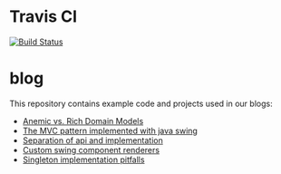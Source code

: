 Travis CI
=========
[![Build Status](https://travis-ci.org/link-intersystems/blog.svg?branch=master)](https://travis-ci.org/link-intersystems/blog)


blog
====

This repository contains example code and projects used in our blogs:

- [Anemic vs. Rich Domain Models](http://www.link-intersystems.com/blog/2011/10/01/anemic-vs-rich-domain-models/)
- [The MVC pattern implemented with java swing](http://www.link-intersystems.com/blog/2013/07/20/the-mvc-pattern-implemented-with-java-swing/)
- [Separation of api and implementation](http://www.link-intersystems.com/blog/2012/02/26/separation-of-api-and-implementation/)
- [Custom swing component renderers](http://www.link-intersystems.com/blog/2014/10/19/custom-swing-component-renderers/)
- [Singleton implementation pitfalls](http://www.link-intersystems.com/blog/2015/05/01/singleton-implementation-pitfalls/)


